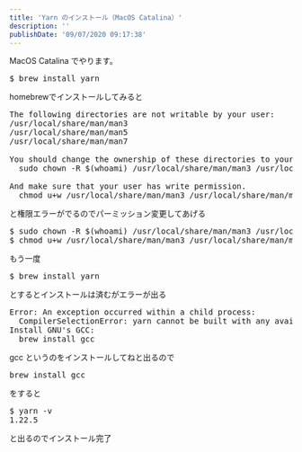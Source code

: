 ```yaml
---
title: 'Yarn のインストール（MacOS Catalina）'
description: ''
publishDate: '09/07/2020 09:17:38'
---
```


<p>MacOS Catalina でやります。</p>

<pre class="code bash" data-lang="bash" data-unlink>$ brew install yarn</pre>

<p>homebrewでインストールしてみると</p>

<pre class="code bash" data-lang="bash" data-unlink>The following directories are not writable by your user:
/usr/local/share/man/man3
/usr/local/share/man/man5
/usr/local/share/man/man7

You should change the ownership of these directories to your user.
  sudo chown -R $(whoami) /usr/local/share/man/man3 /usr/local/share/man/man5 /usr/local/share/man/man7

And make sure that your user has write permission.
  chmod u+w /usr/local/share/man/man3 /usr/local/share/man/man5 /usr/local/share/man/man7</pre>

<p>と権限エラーがでるのでパーミッション変更してあげる</p>

<pre class="code bash" data-lang="bash" data-unlink>$ sudo chown -R $(whoami) /usr/local/share/man/man3 /usr/local/share/man/man5 /usr/local/share/man/man7
$ chmod u+w /usr/local/share/man/man3 /usr/local/share/man/man5 /usr/local/share/man/man7</pre>

<p>もう一度</p>

<pre class="code bash" data-lang="bash" data-unlink>$ brew install yarn</pre>

<p>とするとインストールは済むがエラーが出る</p>

<pre class="code bash" data-lang="bash" data-unlink>Error: An exception occurred within a child process:
  CompilerSelectionError: yarn cannot be built with any available compilers.
Install GNU&#39;s GCC:
  brew install gcc</pre>

<p>gcc というのをインストールしてねと出るので</p>

<pre class="code bash" data-lang="bash" data-unlink>brew install gcc</pre>

<p>をすると</p>

<pre class="code bash" data-lang="bash" data-unlink>$ yarn -v
1.22.5</pre>

<p>と出るのでインストール完了</p>
